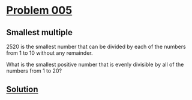 # [Problem 005](https://projecteuler.net/problem=5)
## Smallest multiple

2520 is the smallest number that can be divided by each of the numbers from 1 to 10 without any remainder.

What is the smallest positive number that is evenly divisible by all of the numbers from 1 to 20?

[Solution](https://github.com/Gott50/ProjectEuler-Odyssey/blob/master/Project%20Euler/src/Problems/P005_Smallest_multiple.java)
---
